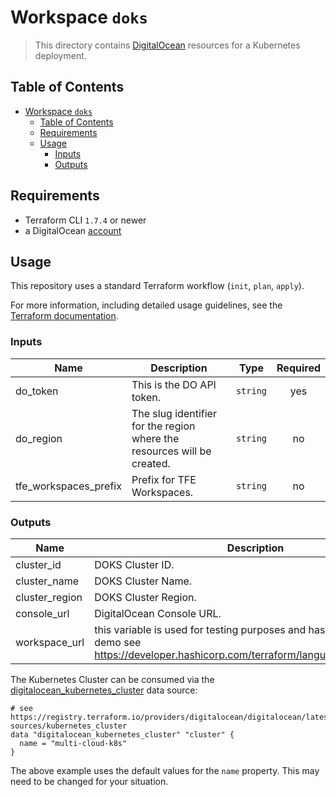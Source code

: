 # Workspace `doks`

> This directory contains [DigitalOcean](https://registry.terraform.io/providers/digitalocean/digitalocean) resources for a Kubernetes deployment.

## Table of Contents

<!-- TOC -->
* [Workspace `doks`](#workspace-doks)
  * [Table of Contents](#table-of-contents)
  * [Requirements](#requirements)
  * [Usage](#usage)
    * [Inputs](#inputs)
    * [Outputs](#outputs)
<!-- TOC -->

## Requirements

* Terraform CLI `1.7.4` or newer
* a DigitalOcean [account](https://m.do.co/c/b73b4af31c09)

## Usage

This repository uses a standard Terraform workflow (`init`, `plan`, `apply`).

For more information, including detailed usage guidelines, see the [Terraform documentation](https://developer.hashicorp.com/terraform/cli/commands).

<!-- BEGIN_TF_DOCS -->
### Inputs

| Name | Description | Type | Required |
|------|-------------|------|:--------:|
| do_token | This is the DO API token. | `string` | yes |
| do_region | The slug identifier for the region where the resources will be created. | `string` | no |
| tfe_workspaces_prefix | Prefix for TFE Workspaces. | `string` | no |

### Outputs

| Name | Description |
|------|-------------|
| cluster_id | DOKS Cluster ID. |
| cluster_name | DOKS Cluster Name. |
| cluster_region | DOKS Cluster Region. |
| console_url | DigitalOcean Console URL. |
| workspace_url | this variable is used for testing purposes and has no bearing on the demo see https://developer.hashicorp.com/terraform/language/values/outputs |
<!-- END_TF_DOCS -->

The Kubernetes Cluster can be consumed via the [digitalocean_kubernetes_cluster](https://registry.terraform.io/providers/digitalocean/digitalocean/latest/docs/data-sources/kubernetes_cluster) data source:

```hcl
# see https://registry.terraform.io/providers/digitalocean/digitalocean/latest/docs/data-sources/kubernetes_cluster
data "digitalocean_kubernetes_cluster" "cluster" {
  name = "multi-cloud-k8s"
}
```

The above example uses the default values for the `name` property. This may need to be changed for your situation.
